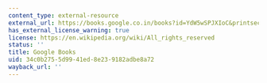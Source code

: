 ```yaml
---
content_type: external-resource
external_url: https://books.google.co.in/books?id=YdW5wSPJXIoC&printsec=frontcover&dq=The+Collapse+of+Complex+Societies.&hl=en&sa=X&redir_esc=y#v=onepage&q=The%20Collapse%20of%20Complex%20Societies.&f=false
has_external_license_warning: true
license: https://en.wikipedia.org/wiki/All_rights_reserved
status: ''
title: Google Books
uid: 34c0b275-5d99-41ed-8e23-9182adbe8a72
wayback_url: ''
---
```

